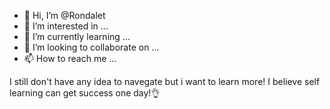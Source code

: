 - 👋 Hi, I’m @Rondalet
- 👀 I’m interested in ...
- 🌱 I’m currently learning ...
- 💞️ I’m looking to collaborate on ...
- 📫 How to reach me ...

<!---
Rondalet/Rondalet is a ✨ special ✨ repository because its `README.md` (this file) appears on your GitHub profile.
You can click the Preview link to take a look at your changes.
--->
I still don't have any idea to navegate but i want to learn more!
I believe self learning can get success one day!👌
